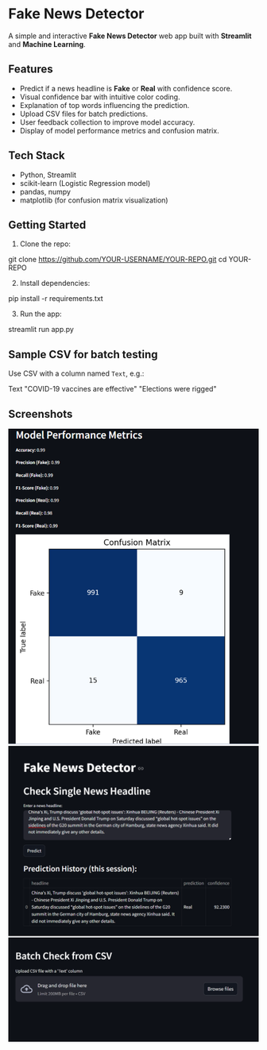 # Fake News Detector

A simple and interactive **Fake News Detector** web app built with **Streamlit** and **Machine Learning**.

## Features

- Predict if a news headline is **Fake** or **Real** with confidence score.
- Visual confidence bar with intuitive color coding.
- Explanation of top words influencing the prediction.
- Upload CSV files for batch predictions.
- User feedback collection to improve model accuracy.
- Display of model performance metrics and confusion matrix.

## Tech Stack

- Python, Streamlit
- scikit-learn (Logistic Regression model)
- pandas, numpy
- matplotlib (for confusion matrix visualization)

## Getting Started

1. Clone the repo:

git clone https://github.com/YOUR-USERNAME/YOUR-REPO.git
cd YOUR-REPO

2. Install dependencies:

pip install -r requirements.txt

3. Run the app:

streamlit run app.py

## Sample CSV for batch testing

Use CSV with a column named `Text`, e.g.:

Text
"COVID-19 vaccines are effective"
"Elections were rigged"


## Screenshots

![App Screenshot](images/metrics.png)
![App Screenshot](images/result.png)
![App Screenshot](images/csv_upload.png)

